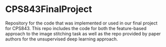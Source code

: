# CPS843FinalProject
Repository for the code that was implemented or used in our final project for CPS843. This repo includes the code for both the feature-based approach to the image stitching task as well as the repo provided by paper authors for the unsupervised deep learning approach. 
